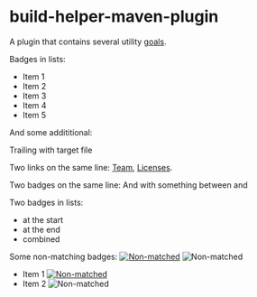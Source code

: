 # build-helper-maven-plugin

A plugin that contains several utility [goals](https://robtimus.github.io/build-helper-maven-plugin/plugin-info.html).

Badges in lists:
* Item 1
* Item 2
* Item 3
* Item 4
* Item 5

And some addititional:


Trailing with target file

Two links on the same line: [Team](https://robtimus.github.io/build-helper-maven-plugin/team.html), [Licenses](https://robtimus.github.io/build-helper-maven-plugin/licenses.html).

Two badges on the same line:
And with something between and

Two badges in lists:
* at the start
* at the end
* combined

Some non-matching badges:
[![Non-matched](https://non-matched)](https://non-matched)
![Non-matched](https://non-matched)

* Item 1 [![Non-matched](https://non-matched)](https://non-matched)
* Item 2 ![Non-matched](https://non-matched)
